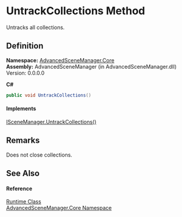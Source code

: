 # UntrackCollections Method


Untracks all collections.



## Definition
**Namespace:** <a href="N_AdvancedSceneManager_Core">AdvancedSceneManager.Core</a>  
**Assembly:** AdvancedSceneManager (in AdvancedSceneManager.dll) Version: 0.0.0.0

**C#**
``` C#
public void UntrackCollections()
```



#### Implements
<a href="M_AdvancedSceneManager_DependencyInjection_ISceneManager_UntrackCollections">ISceneManager.UntrackCollections()</a>  


## Remarks
Does not close collections.

## See Also


#### Reference
<a href="T_AdvancedSceneManager_Core_Runtime">Runtime Class</a>  
<a href="N_AdvancedSceneManager_Core">AdvancedSceneManager.Core Namespace</a>  
